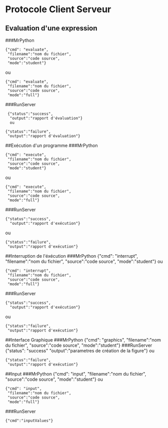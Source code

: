 
Protocole Client Serveur
===================
Evaluation d'une expression
---------------------------------------
###MrPython

	{"cmd": "evaluate",
	 "filename":"nom du fichier",
	 "source":"code source",
	 "mode":"student"}
ou

	{"cmd": "evaluate",
	 "filename":"nom du fichier",
	 "source":"code source",
	 "mode":"full"}
###RunServer

	 {"status":"success",
	  "output":"rapport d'évaluation"}
	  ou

	{"status":"failure",
	 "output":"rapport d'évaluation"}
	

##Exécution d'un programme
###MrPython

	{"cmd": "execute",
	 "filename":"nom du fichier",
	 "source":"code source",
	 "mode":"student"}
ou

	{"cmd": "execute",
	 "filename":"nom du fichier",
	 "source":"code source",
	 "mode":"full"}
###RunServer

	{"status":"success",
	  "output":"rapport d'exécution"}
ou

	{"status":"failure",
	 "output":"rapport d'exécution"}

##Interruption de l'éxécution
###MrPython
	{"cmd": "interrupt",
	 "filename":"nom du fichier",
	 "source":"code source",
	 "mode":"student"}
ou

	{"cmd": "interrupt",
	 "filename":"nom du fichier",
	 "source":"code source",
	 "mode":"full"}
###RunServer

	{"status":"success",
	  "output":"rapport d'exécution"}
ou

	{"status":"failure",
	 "output":"rapport d'exécution"}

##Interface Graphique
###MrPython
	{"cmd": "graphics",
	 "filename":"nom du fichier",
	 "source":"code source",
	 "mode":"student"}
###RunServer
	{"status": "success"
	 "output":"parametres de création de la figure"}
ou

	{"status":"failure",
	 "output":"rapport d'exécution"}

##Input
###MrPython
	{"cmd": "input",
	 "filename":"nom du fichier",
	 "source":"code source",
	 "mode":"student"}
ou

	{"cmd": "input",
	 "filename":"nom du fichier",
	 "source":"code source",
	 "mode":"full"}
###RunServer

	{"cmd":"inputValues"}
